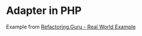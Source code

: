 # Adapter in PHP
Example from [Refactoring.Guru - Real World Example](https://refactoring.guru/design-patterns/adapter/php/example#example-1)
